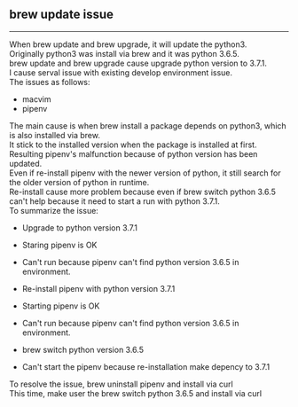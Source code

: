 ## brew update issue  
- - - -  
When brew update and brew upgrade, it will update the python3.  
Originally python3 was install via brew and it was python 3.6.5.  
brew update and brew upgrade cause upgrade python version to 3.7.1.  
I cause serval issue with existing develop environment issue.  
The issues as follows:  
- macvim  
- pipenv  


The main cause is when brew install a package depends on python3, which is also installed via brew.  
It stick to the installed version when the package is installed at first.  
Resulting pipenv's malfunction because of python version has been updated.  
Even if re-install pipenv with the newer version of python, it still search for the older version of python in runtime.  
Re-install cause more problem because even if brew switch python 3.6.5 can't help because it need to start a run with python 3.7.1.  
To summarize the issue:  
- Upgrade to python version 3.7.1  
- Staring pipenv is OK  
- Can't run because pipenv can't find python version 3.6.5 in environment.  


- Re-install pipenv with python version 3.7.1  
- Starting pipenv is OK  
- Can't run because pipenv can't find python version 3.6.5 in environment.  


- brew switch python version 3.6.5  
- Can't start the pipenv because re-installation make depency to 3.7.1  


To resolve the issue, brew uninstall pipenv and install via curl  
This time, make user the brew switch python 3.6.5 and install via curl  



